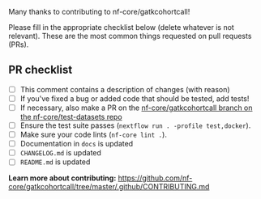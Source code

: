 Many thanks to contributing to nf-core/gatkcohortcall!

Please fill in the appropriate checklist below (delete whatever is not relevant). These are the most common things requested on pull requests (PRs).

## PR checklist
 - [ ] This comment contains a description of changes (with reason)
 - [ ] If you've fixed a bug or added code that should be tested, add tests!
 - [ ] If necessary, also make a PR on the [nf-core/gatkcohortcall branch on the nf-core/test-datasets repo]( https://github.com/nf-core/test-datasets/pull/new/nf-core/gatkcohortcall)
 - [ ] Ensure the test suite passes (`nextflow run . -profile test,docker`).
 - [ ] Make sure your code lints (`nf-core lint .`).
 - [ ] Documentation in `docs` is updated
 - [ ] `CHANGELOG.md` is updated
 - [ ] `README.md` is updated

**Learn more about contributing:** https://github.com/nf-core/gatkcohortcall/tree/master/.github/CONTRIBUTING.md
